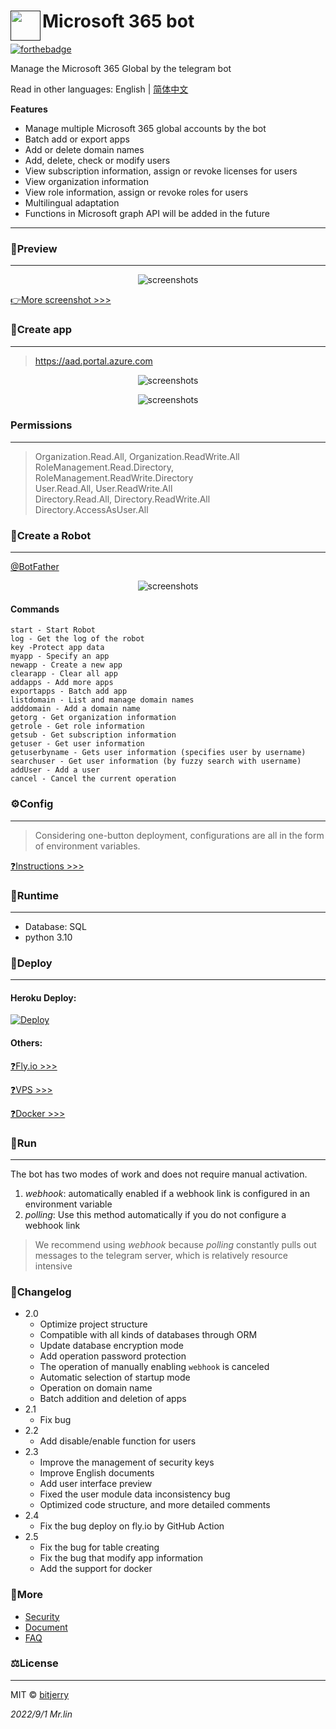 # <a href=""><img src="https://cdn.jsdelivr.net/gh/bitjerry/Microsoft-365-bot@main/img/4.ico" align="left" height="48" width="48" ></a> Microsoft 365 bot


[![forthebadge](https://forthebadge.com/images/badges/made-with-python.svg)](https://forthebadge.com)

Manage the Microsoft 365 Global by the telegram bot

Read in other languages: English | [简体中文](README.zh_cn.md)

**Features**
- Manage multiple Microsoft 365 global accounts by the bot
- Batch add or export apps
- Add or delete domain names
- Add, delete, check or modify users
- View subscription information, assign or revoke licenses for users
- View organization information
- View role information, assign or revoke roles for users
- Multilingual adaptation
- Functions in Microsoft graph API will be added in the future


---
### 🎉Preview

---
<p align="center"><img src="https://cdn.jsdelivr.net/gh/bitjerry/Microsoft-365-bot@main/img/bot/start.png" alt="screenshots"></p>

[👉More screenshot >>>](docs/en_us/bot.md)

### 🚀Create app

---
>https://aad.portal.azure.com

<p align="center"><img src="https://cdn.jsdelivr.net/gh/bitjerry/Microsoft-365-bot@main/img/1.png" alt="screenshots"></p>
<p align="center"><img src="https://cdn.jsdelivr.net/gh/bitjerry/Microsoft-365-bot@main/img/2.png" alt="screenshots"></p>

### Permissions

---
> Organization.Read.All, Organization.ReadWrite.All  
> RoleManagement.Read.Directory, RoleManagement.ReadWrite.Directory  
> User.Read.All, User.ReadWrite.All  
> Directory.Read.All, Directory.ReadWrite.All  
> Directory.AccessAsUser.All

### 🤖Create a Robot

---
<a href="https://t.me/BotFather">@BotFather</a> 

<p align="center"><img src="https://cdn.jsdelivr.net/gh/bitjerry/Microsoft-365-bot@main/img/3.png" alt="screenshots"></p>
 

#### Commands
```
start - Start Robot
log - Get the log of the robot
key -Protect app data
myapp - Specify an app
newapp - Create a new app
clearapp - Clear all app
addapps - Add more apps
exportapps - Batch add app
listdomain - List and manage domain names
adddomain - Add a domain name
getorg - Get organization information
getrole - Get role information
getsub - Get subscription information
getuser - Get user information
getuserbyname - Gets user information (specifies user by username)
searchuser - Get user information (by fuzzy search with username)
addUser - Add a user
cancel - Cancel the current operation
```

### ⚙️Config

---
> Considering one-button deployment, configurations are all in the form of environment variables.   

[❓Instructions >>>](docs/en_us/config.md)

### 🥼Runtime

---
- Database: SQL
- python 3.10


### 🔨Deploy

---
#### Heroku Deploy:
[![Deploy](https://www.herokucdn.com/deploy/button.svg)](https://heroku.com/deploy)

#### Others:

[❓Fly.io >>>](docs/en_us/fly_io.md)

[❓VPS >>>](docs/en_us/vps.md)

[❓Docker >>>](docs/en_us/docker.md)

### 🏃Run

---
The bot has two modes of work and does not require manual activation.

1. *webhook*: automatically enabled if a webhook link is configured in an environment variable
2. *polling*: Use this method automatically if you do not configure a webhook link

>We recommend using *webhook* because *polling* constantly pulls out messages to the telegram server, which is relatively resource intensive

### 📝Changelog

- 2.0
  - Optimize project structure
  - Compatible with all kinds of databases through ORM
  - Update database encryption mode
  - Add operation password protection
  - The operation of manually enabling `webhook` is canceled
  - Automatic selection of startup mode
  - Operation on domain name
  - Batch addition and deletion of apps
- 2.1
  - Fix bug
- 2.2
  - Add disable/enable function for users
- 2.3
  - Improve the management of security keys
  - Improve English documents
  - Add user interface preview
  - Fixed the user module data inconsistency bug
  - Optimized code structure, and more detailed comments
- 2.4
  - Fix the bug deploy on fly.io by GitHub Action
- 2.5
  - Fix the bug for table creating
  - Fix the bug that modify app information
  - Add the support for docker

### 📖More

- [Security](docs/en_us/security.md)
- [Document](docs/en_us/dev.md)
- [FAQ](docs/en_us/error.md)

### ⚖️License

---
MIT © [bitjerry](/LICENSE)
  
*2022/9/1*
*Mr.lin*
